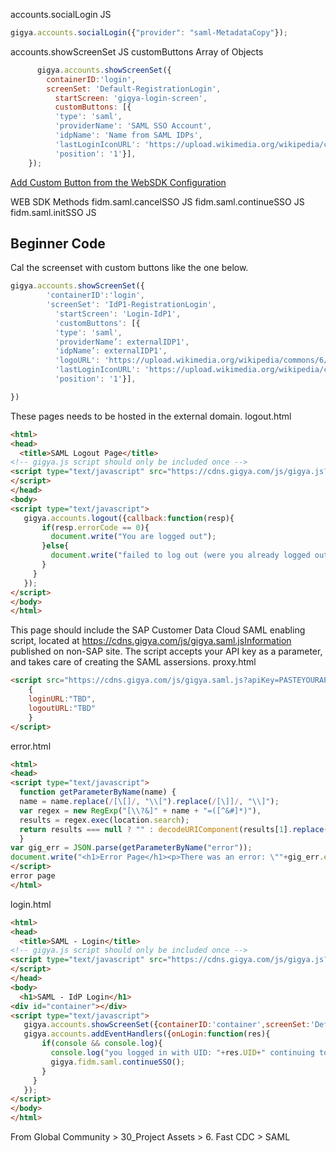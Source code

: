 accounts.socialLogin JS
``` js
gigya.accounts.socialLogin({"provider": "saml-MetadataCopy"});
```

accounts.showScreenSet JS customButtons Array of Objects
``` js
      gigya.accounts.showScreenSet({
        containerID:'login',
        screenSet: 'Default-RegistrationLogin',
          startScreen: 'gigya-login-screen',
          customButtons: [{
          'type': 'saml',
          'providerName': 'SAML SSO Account',
          'idpName': 'Name from SAML IDPs',
          'lastLoginIconURL': 'https://upload.wikimedia.org/wikipedia/commons/6/66/Simplot_Logo.png',
          'position': '1'}],
    });
```

[Add Custom Button from the WebSDK Configuration](https://help.sap.com/docs/SAP_CUSTOMER_DATA_CLOUD/8b8d6fffe113457094a17701f63e3d6a/417fa48b70b21014bbc5a10ce4041860.html?q=web%20sdk%20configuration#common-use-cases)

WEB SDK Methods
fidm.saml.cancelSSO JS
fidm.saml.continueSSO JS
fidm.saml.initSSO JS

## Beginner Code


Cal the screenset with custom buttons like the one below.
``` js
gigya.accounts.showScreenSet({
        'containerID':'login',
        'screenSet': 'IdP1-RegistrationLogin',
          'startScreen': 'Login-IdP1',
          'customButtons': [{
          'type': 'saml',
          'providerName’: externalIDP1',
          'idpName’: externalIDP1',
          'logoURL': 'https://upload.wikimedia.org/wikipedia/commons/6/66/Simplot_Logo.png',
          'lastLoginIconURL': 'https://upload.wikimedia.org/wikipedia/commons/6/66/Simplot_Logo.png',
          'position': '1'}],

})
```

These pages needs to be hosted in the external domain.
logout.html
``` html
<html>
<head>
  <title>SAML Logout Page</title>
<!-- gigya.js script should only be included once -->
<script type="text/javascript" src="https://cdns.gigya.com/js/gigya.js?apiKey=PASTEYOURAPIKEYHERE">
</script>
</head>
<body>
<script type="text/javascript">
   gigya.accounts.logout({callback:function(resp){
       if(resp.errorCode == 0){
         document.write("You are logged out");
       }else{
         document.write("failed to log out (were you already logged out?)");
       }
     }
   });
</script>
</body>
</html>
```


This page should include the SAP Customer Data Cloud SAML enabling script, located at https://cdns.gigya.com/js/gigya.saml.jsInformation published on non-SAP site. The script accepts your API key as a parameter, and takes care of creating the SAML assersions.
proxy.html
``` html
<script src="https://cdns.gigya.com/js/gigya.saml.js?apiKey=PASTEYOURAPIKEYHERE">
    {
    loginURL:"TBD",
    logoutURL:"TBD"
    }
</script>
```
error.html
``` html
<html>
<head>
<script type="text/javascript">
  function getParameterByName(name) {
  name = name.replace(/[\[]/, "\\[").replace(/[\]]/, "\\]");
  var regex = new RegExp("[\\?&]" + name + "=([^&#]*)"),
  results = regex.exec(location.search);
  return results === null ? "" : decodeURIComponent(results[1].replace(/\+/g, " "));
  }
var gig_err = JSON.parse(getParameterByName("error"));
document.write("<h1>Error Page</h1><p>There was an error: \""+gig_err.errorMessage+"\" in request ID "+gig_err.requestId);
</script>
error page
</html>

```
login.html
``` html
<html> 
<head>
  <title>SAML - Login</title>
<!-- gigya.js script should only be included once -->
<script type="text/javascript" src="https://cdns.gigya.com/js/gigya.js?apiKey=PASTEYOURAPIKEYHERE">
</script>
</head>
<body>
  <h1>SAML - IdP Login</h1>
<div id="container"></div>
<script type="text/javascript">
   gigya.accounts.showScreenSet({containerID:'container',screenSet:'Default-RegistrationLogin',startScreen:'gigya-login-screen'});
   gigya.accounts.addEventHandlers({onLogin:function(res){
       if(console && console.log){
         console.log("you logged in with UID: "+res.UID+" continuing to site");
         gigya.fidm.saml.continueSSO();
       }
     }
   });
</script>
</body>
</html>
```
From Global Community > 30_Project Assets > 6. Fast CDC > SAML